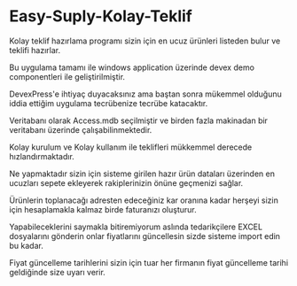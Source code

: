 # Easy-Suply-Kolay-Teklif
Kolay teklif hazırlama programı sizin için en ucuz ürünleri listeden bulur ve teklifi hazırlar.

Bu uygulama tamamı ile windows application üzerinde devex demo componentleri ile geliştirilmiştir.

DevexPress'e ihtiyaç duyacaksınız ama baştan sonra mükemmel olduğunu iddia ettiğim uygulama tecrübenize tecrübe katacaktır.

Veritabanı olarak Access.mdb seçilmiştir ve birden fazla makinadan bir veritabanı üzerinde çalışabilinmektedir.

Kolay kurulum ve Kolay kullanım ile teklifleri mükkemmel derecede hızlandırmaktadır.

Ne yapmaktadır sizin için sisteme girilen hazır ürün dataları üzerinden en ucuzları sepete ekleyerek rakiplerinizin önüne geçmenizi sağlar.

Ürünlerin toplanacağı adresten edeceğiniz kar oranına kadar herşeyi sizin için hesaplamakla kalmaz birde faturanızı oluşturur.

Yapabileceklerini saymakla bitiremiyorum aslında tedarikçilere EXCEL dosyalarını gönderin onlar fiyatlarını güncellesin sizde sisteme import edin bu kadar.

Fiyat güncelleme tarihlerini sizin için tuar her firmanın fiyat güncelleme tarihi geldiğinde size uyarı verir.
